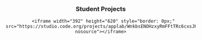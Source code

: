 <html>
  <head>
  </head>
  <body>
    <center>
      <h3> Student Projects </h3>
      
      <iframe width="392" height="620" style="border: 0px;" src="https://studio.code.org/projects/applab/WnkbsENOHzxyRmFFtTRc6cxsJKq2KLi_sZn7yoykFck/embed?nosource"></iframe>
      
